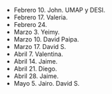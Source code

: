 - Febrero 10. John. UMAP y DESI.
- Febrero 17. Valeria.
- Febrero 24. 
- Marzo 3. Yeimy. 
- Marzo 10. David Paipa.
- Marzo 17. David S.
- Abril 7. Valentina. 
- Abril 14. Jaime.
- Abril 21.  Diego. 
- Abril 28. Jaime.
- Mayo 5. Jairo. David S.

